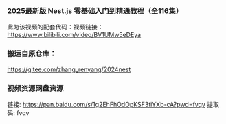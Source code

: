### 2025最新版 Nest.js 零基础入门到精通教程（全116集）

此为该视频的配套代码：视频链接：https://www.bilibili.com/video/BV1UMw5eDEya

### 搬运自原仓库： 
https://gitee.com/zhang_renyang/2024nest

### 视频资源网盘资源 
链接: https://pan.baidu.com/s/1g2EhFhOdOpKSF3tiYXb-cA?pwd=fvqv 提取码: fvqv

